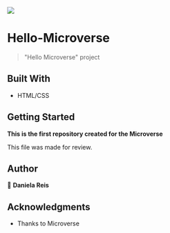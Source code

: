 ![](https://img.shields.io/badge/Microverse-blueviolet)

# Hello-Microverse

> "Hello Microverse" project


## Built With

- HTML/CSS


## Getting Started

**This is the first repository created for the Microverse**

This file was made for review.


## Author

👤 **Daniela Reis**


## Acknowledgments

- Thanks to Microverse

